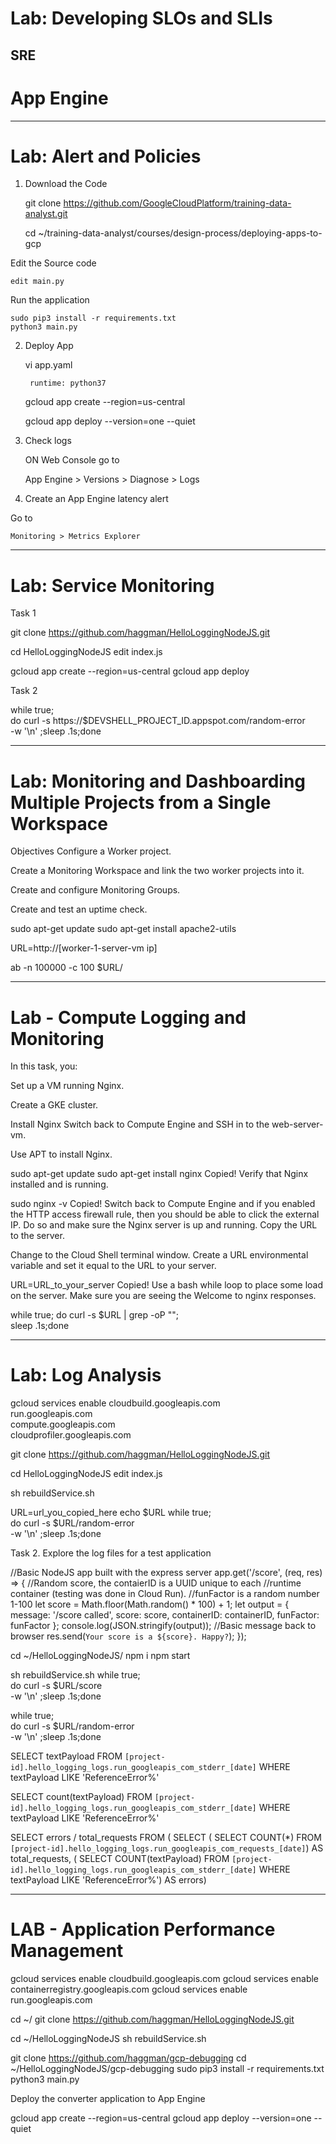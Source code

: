 # Lab: Developing SLOs and SLIs

SRE
----

# App Engine 

---

# Lab: Alert and Policies

1) Download the Code	

	git clone https://github.com/GoogleCloudPlatform/training-data-analyst.git

	cd ~/training-data-analyst/courses/design-process/deploying-apps-to-gcp

Edit the Source code

	edit main.py

 Run the application

	sudo pip3 install -r requirements.txt
	python3 main.py

2) Deploy App

	vi app.yaml

		runtime: python37


	gcloud app create --region=us-central

	gcloud app deploy --version=one --quiet
	

3) Check logs

	ON Web Console go to

	App Engine > Versions > Diagnose > Logs

4) Create an App Engine latency alert

Go to 

	Monitoring > Metrics Explorer


---
# Lab: Service Monitoring

Task 1

git clone https://github.com/haggman/HelloLoggingNodeJS.git

cd HelloLoggingNodeJS
edit index.js

gcloud app create --region=us-central
gcloud app deploy


Task 2

while true; \
do curl -s https://$DEVSHELL_PROJECT_ID.appspot.com/random-error \
-w '\n' ;sleep .1s;done

---
# Lab: Monitoring and Dashboarding Multiple Projects from a Single Workspace

Objectives
Configure a Worker project.

Create a Monitoring Workspace and link the two worker projects into it.

Create and configure Monitoring Groups.

Create and test an uptime check.

sudo apt-get update
sudo apt-get install apache2-utils

URL=http://[worker-1-server-vm ip]

ab -n 100000 -c 100 $URL/

---

# Lab - Compute Logging and Monitoring

In this task, you:

Set up a VM running Nginx.

Create a GKE cluster.



Install Nginx
Switch back to Compute Engine and SSH in to the web-server-vm.

Use APT to install Nginx.

sudo apt-get update
sudo apt-get install nginx
Copied!
Verify that Nginx installed and is running.

sudo nginx -v
Copied!
Switch back to Compute Engine and if you enabled the HTTP access firewall rule, then you should be able to click the external IP. Do so and make sure the Nginx server is up and running. Copy the URL to the server.

Change to the Cloud Shell terminal window. Create a URL environmental variable and set it equal to the URL to your server.

URL=URL_to_your_server
Copied!
Use a bash while loop to place some load on the server. Make sure you are seeing the Welcome to nginx responses.

while true; do curl -s $URL | grep -oP "<title>.*</title>"; \
sleep .1s;done


--- 
# Lab: Log Analysis

gcloud services enable cloudbuild.googleapis.com \
run.googleapis.com \
compute.googleapis.com \
cloudprofiler.googleapis.com

git clone https://github.com/haggman/HelloLoggingNodeJS.git

cd HelloLoggingNodeJS
edit index.js

sh rebuildService.sh

URL=url_you_copied_here
echo $URL
while true; \
do curl -s $URL/random-error \
-w '\n' ;sleep .1s;done

Task 2. Explore the log files for a test application



//Basic NodeJS app built with the express server
app.get('/score', (req, res) => {
  //Random score, the contaierID is a UUID unique to each
  //runtime container (testing was done in Cloud Run).
  //funFactor is a random number 1-100
  let score = Math.floor(Math.random() * 100) + 1;
    let output = {
      message:  '/score called',
      score:    score,
      containerID: containerID,
      funFactor: funFactor
  };
  console.log(JSON.stringify(output));
  //Basic message back to browser
  res.send(`Your score is a ${score}. Happy?`);
});

cd ~/HelloLoggingNodeJS/
npm i
npm start

sh rebuildService.sh
while true; \
do curl -s $URL/score \
-w '\n' ;sleep .1s;done


while true; \
do curl -s $URL/random-error \
-w '\n' ;sleep .1s;done

SELECT
  textPayload
FROM
  `[project-id].hello_logging_logs.run_googleapis_com_stderr_[date]`
WHERE
  textPayload LIKE 'ReferenceError%'

SELECT
  count(textPayload)
FROM
  `[project-id].hello_logging_logs.run_googleapis_com_stderr_[date]`
WHERE
  textPayload LIKE 'ReferenceError%'


SELECT
  errors / total_requests
FROM (
  SELECT
    (
    SELECT
      COUNT(*)
    FROM
      `[project-id].hello_logging_logs.run_googleapis_com_requests_[date]`) AS total_requests,
    (
    SELECT
      COUNT(textPayload)
    FROM
      `[project-id].hello_logging_logs.run_googleapis_com_stderr_[date]`
    WHERE
      textPayload LIKE 'ReferenceError%') AS errors)


---

# LAB - Application Performance Management

gcloud services enable cloudbuild.googleapis.com
gcloud services enable containerregistry.googleapis.com
gcloud services enable run.googleapis.com

cd ~/
git clone https://github.com/haggman/HelloLoggingNodeJS.git

cd ~/HelloLoggingNodeJS
sh rebuildService.sh

git clone https://github.com/haggman/gcp-debugging
cd ~/HelloLoggingNodeJS/gcp-debugging
sudo pip3 install -r requirements.txt
python3 main.py


Deploy the converter application to App Engine

gcloud app create --region=us-central
gcloud app deploy --version=one --quiet
